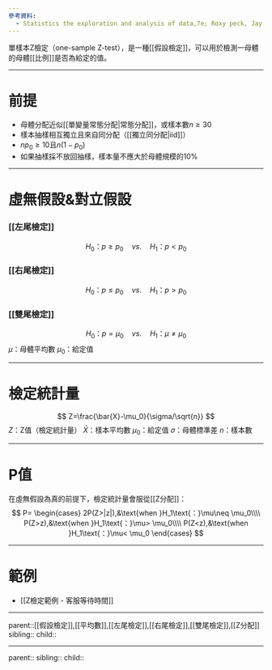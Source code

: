 ```yaml
---
參考資料:
  - Statistics the exploration and analysis of data,7e; Roxy peck, Jay L. Devore.
---
```

單樣本Z檢定（one-sample Z-test），是一種[[假設檢定]]，可以用於檢測一母體的母體[[比例]]是否為給定的值。
- - -
# 前提
- 母體分配近似[[單變量常態分配|常態分配]]，或樣本數$n\geq 30$
- 樣本抽樣相互獨立且來自同分配（[[獨立同分配|iid]]）
- $np_0\geq 10$且$n(1-p_0)$
- 如果抽樣採不放回抽樣，樣本量不應大於母體規模的10%
- - -
# 虛無假設&對立假設
### [[左尾檢定]]
$$
H_0\text{：}p\geq p_0\quad vs.\quad H_1\text{：}p<p_0
$$
### [[右尾檢定]]
$$
H_0\text{：}p\leq p_0\quad vs.\quad H_1\text{：}p>p_0
$$
### [[雙尾檢定]]
$$
H_0\text{：}p= \mu_0\quad vs.\quad H_1\text{：}\mu\neq\mu_0
$$
$\mu$：母體平均數
$\mu_0$：給定值
- - -
# 檢定統計量
$$
Z=\frac{\bar{X}-\mu_0}{\sigma/\sqrt{n}}
$$
$Z$：Z值（檢定統計量）
$\bar{X}$：樣本平均數
$\mu_0$：給定值
$\sigma$：母體標準差
$n$：樣本數
- - -
# P值
在虛無假設為真的前提下，檢定統計量會服從[[Z分配]]：
$$
P=
\begin{cases}
2P(Z>|z|),&\text{when }H_1\text{：}\mu\neq \mu_0\\\\
P(Z>z),&\text{when }H_1\text{：}\mu> \mu_0\\\\
P(Z<z),&\text{when }H_1\text{：}\mu< \mu_0
\end{cases}
$$
- - -
# 範例
- [[Z檢定範例 - 客服等待時間]]
- - -
parent::[[假設檢定]],[[平均數]],[[左尾檢定]],[[右尾檢定]],[[雙尾檢定]],[[Z分配]]
sibling::
child::
- - -
parent::
sibling::
child::